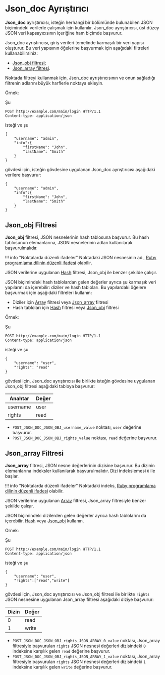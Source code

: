 [link-ruby]:                    http://ruby-doc.org/core-2.6.1/doc/regexp_rdoc.html
[link-hash]:                    hash.md
[link-array]:                   array.md
[link-jsonobj-array]:           array.md#the-example-of-using-the-json_obj-filter-and-the-array-filter
[link-jsonobj-hash]:            hash.md#the-example-of-using-the-json_obj-filter-and-the-hash-filter
[link-jsonarray-hash]:          hash.md#the-example-of-using-the-json_array-filter-and-the-hash-filter

[anchor1]:          #json_obj-filter
[anchor2]:          #json_array-filter


# Json_doc Ayrıştırıcı

**Json_doc** ayrıştırıcısı, isteğin herhangi bir bölümünde bulunabilen JSON biçimindeki verilerle çalışmak için kullanılır. Json_doc ayrıştırıcısı, üst düzey JSON veri kapsayıcısının içeriğine ham biçimde başvurur.

Json_doc ayrıştırıcısı, giriş verileri temelinde karmaşık bir veri yapısı oluşturur. Bu veri yapısının öğelerine başvurmak için aşağıdaki filtreleri kullanabilirsiniz:
* [Json_obj filtresi][anchor1];
* [Json_array filtresi][anchor2].

Noktada filtreyi kullanmak için, Json_doc ayrıştırıcısının ve onun sağladığı filtrenin adlarını büyük harflerle noktaya ekleyin.

Örnek:

Şu

```
POST http://example.com/main/login HTTP/1.1
Content-type: application/json
```

isteği ve şu

```
{
    "username": "admin",
    "info":{
        "firstName": "John",
        "lastName": "Smith"
    }
}
```

gövdesi için, isteğin gövdesine uygulanan Json_doc ayrıştırıcısı aşağıdaki verilere başvurur:

```
{
    "username": "admin",
    "info":{
        "firstName": "John",
        "lastName": "Smith"
    }
}
```

<a name="json_obj-filter"></a>
## Json_obj Filtresi

**Json_obj** filtresi, JSON nesnelerinin hash tablosuna başvurur. Bu hash tablosunun elemanlarına, JSON nesnelerinin adları kullanılarak başvurulmalıdır.

!!! info "Noktalarda düzenli ifadeler"
    Noktadaki JSON nesnesinin adı, [Ruby programlama dilinin düzenli ifadesi][link-ruby] olabilir.  

JSON verilerine uygulanan [Hash][link-hash] filtresi, Json_obj ile benzer şekilde çalışır.

JSON biçimindeki hash tablolardan gelen değerler ayrıca şu karmaşık veri yapılarını da içerebilir: diziler ve hash tabloları. Bu yapılardaki öğelere başvurmak için aşağıdaki filtreleri kullanın:
* Diziler için [Array][link-jsonobj-array] filtresi veya [Json_array][anchor2] filtresi
* Hash tabloları için [Hash][link-jsonobj-hash] filtresi veya [Json_obj][anchor1] filtresi

Örnek:

Şu

```
POST http://example.com/main/login HTTP/1.1
Content-type: application/json
```

isteği ve şu

```
{
    "username": "user",
    "rights": "read"
}
```

gövdesi için, Json_doc ayrıştırıcısı ile birlikte isteğin gövdesine uygulanan Json_obj filtresi aşağıdaki tabloya başvurur:

| Anahtar  | Değer    |
|----------|----------|
| username | user     |
| rights   | read     |

* `POST_JSON_DOC_JSON_OBJ_username_value` noktası, `user` değerine başvurur.
* `POST_JSON_DOC_JSON_OBJ_rights_value` noktası, `read` değerine başvurur.

<a name="json_array-filter"></a>
## Json_array Filtresi

**Json_array** filtresi, JSON nesne değerlerinin dizisine başvurur. Bu dizinin elemanlarına indeksler kullanılarak başvurulmalıdır. Dizi indekslemesi `0` ile başlar.

!!! info "Noktalarda düzenli ifadeler"
    Noktadaki indeks, [Ruby programlama dilinin düzenli ifadesi][link-ruby] olabilir. 

JSON verilerine uygulanan [Array][link-array] filtresi, Json_array filtresiyle benzer şekilde çalışır.

JSON biçimindeki dizilerden gelen değerler ayrıca hash tablolarını da içerebilir. [Hash][link-jsonarray-hash] veya [Json_obj][anchor1] kullanın.

Örnek:

Şu

```
POST http://example.com/main/login HTTP/1.1
Content-type: application/json
```

isteği ve şu

```
{
    "username": "user",
    "rights":["read","write"]
}
```

gövdesi için, Json_doc ayrıştırıcısı ve Json_obj filtresi ile birlikte `rights` JSON nesnesine uygulanan Json_array filtresi aşağıdaki diziye başvurur:

| Dizin  | Değer    |
|--------|----------|
| 0      | read     |
| 1      | write    |

* `POST_JSON_DOC_JSON_OBJ_rights_JSON_ARRAY_0_value` noktası, Json_array filtresiyle başvurulan `rights` JSON nesnesi değerleri dizisindeki `0` indeksine karşılık gelen `read` değerine başvurur.
* `POST_JSON_DOC_JSON_OBJ_rights_JSON_ARRAY_1_value` noktası, Json_array filtresiyle başvurulan `rights` JSON nesnesi değerleri dizisindeki `1` indeksine karşılık gelen `write` değerine başvurur.